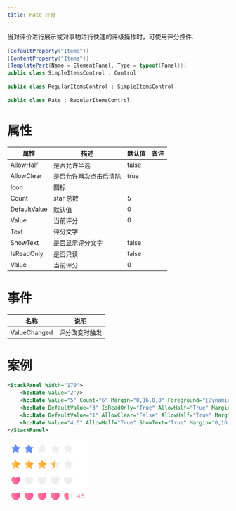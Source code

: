 ```yaml
---
title: Rate 评分
---
```


当对评价进行展示或对事物进行快速的评级操作时，可使用评分控件.

```cs
[DefaultProperty("Items")]
[ContentProperty("Items")]
[TemplatePart(Name = ElementPanel, Type = typeof(Panel))]
public class SimpleItemsControl : Control
```

```cs
public class RegularItemsControl : SimpleItemsControl
```

```cs
public class Rate : RegularItemsControl
```

# 属性

|属性|描述|默认值|备注|
|-|-|-|-|
|AllowHalf|是否允许半选|false||
|AllowClear|是否允许再次点击后清除|true||
|Icon|图标|||
|Count|star 总数|5||
|DefaultValue|默认值|0||
|Value|当前评分|0||
|Text|评分文字|||
|ShowText|是否显示评分文字|false||
|IsReadOnly|是否只读|false||
|Value|当前评分|0|||

# 事件

|名称|说明|
|-|-|
| ValueChanged | 评分改变时触发 |

# 案例

```xml
<StackPanel Width="170">
    <hc:Rate Value="2"/>
    <hc:Rate Value="5" Count="6" Margin="0,16,0,0" Foreground="{DynamicResource SuccessBrush}"/>
    <hc:Rate DefaultValue="3" IsReadOnly="True" AllowHalf="True" Margin="0,16,0,0" Foreground="{DynamicResource WarningBrush}"/>
    <hc:Rate DefaultValue="1" AllowClear="False" AllowHalf="True" Margin="0,16,0,0" Foreground="{DynamicResource DangerBrush}" Icon="{StaticResource LoveGeometry}"/>
    <hc:Rate Value="4.5" AllowHalf="True" ShowText="True" Margin="0,16,0,0" Foreground="{DynamicResource DangerBrush}" Icon="{StaticResource LoveGeometry}"/>
</StackPanel>
```

![Rate](https://raw.githubusercontent.com/HandyOrg/HandyOrgResource/master/HandyControl/Resources/Rate.png)